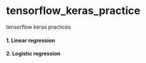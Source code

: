 # tensorflow_keras_practice

tensorflow keras practices

#### 1. Linear regression

#### 2. Logistic regression
